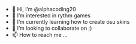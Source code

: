- 👋 Hi, I’m @alphacoding20
- 👀 I’m interested in rythm games
- 🌱 I’m currently learning how to create osu skins
- 💞️ I’m looking to collaborate on ;)
- 📫 How to reach me ...

<!---
alphacoding20/alphacoding20 is a ✨ special ✨ repository because its `README.md` (this file) appears on your GitHub profile.
You can click the Preview link to take a look at your changes.
--->
